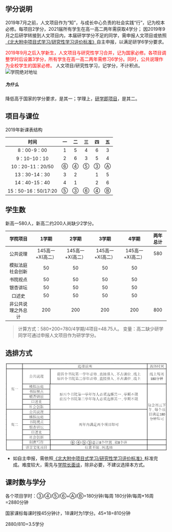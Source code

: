 ## 学分说明

2019年7月之前，人文项目作为“知”，与成长中心负责的社会实践“行”，记为校本必修。每项目2学分，2021届所有学生在高一高二两年需获取4学分；
因2019年9月之后研学转接到人文项目内，本届研学学分不足的同学，需申报人文项目或依照[《北大附中项目式学习/研究性学习评价标准》](README2.md)自主申报，以满足研学6学分要求。

 <span style="color:red">2019年9月之后入学新生，人文项目与研究性学习合并，记为国家必修。各项目调整学时后设置3学分，所有学生在高一高二两年需修习6学分。同时，公共说理作为全校学生的国家必修。 </span>
 人文项目/研究性学习，记学分，不计积点。
![学院绝对地址](https://pkuschool.github.io/images/zhixing.png)

##### 为什么

降低高于国家的学分要求，是其一；学理上，[研学即项目](https://pkuschool.github.io/2019/05/29/yanjiuxingxuexi/)，是其二。

## 项目与课位

2019年新课表结构

|时间|一|二| 三 |四| 五 |
| :------: |:------: | :---: |:---: | :---: | :---: |
|8：00-9：00|1|5|4|6|3|
|9：10-10：10|2|6|3|5|4|
|10：20-11：20/50|⑥|④|⑤|③|Ⓐ|
|13：30-14：30|3|2||1|5|
|14：40-15：40|4|1||2|6|
|15：50-16：50/17:20|⑤|③|⑥|④|Ⓑ|

## 学生数

新高一580人，新高二约200人尚缺少2学分。

|学院项目|1学期|2学期| 3学期 |4学期 |两年总计 |
|:------:|:------:|:---:|:---:|:---:|:---:|
| 公共说理 | 145高一+X(高二）|145高一+X(高二） |145高一+X(高二）  |145高一+X(高二）|580|
| 模拟法庭<br>社会创新| 50 | 50   |50   |50  |
| 书院视点 | 50 | 50   |50   |50  |
| 银杏讲坛 |  50 | 50   |50   |50  |
| 口述史 |  50 | 50   |50   |50  |
| 非公共说理之外总计 | 200 |200|200 |200 |800|

> 计算方式：580+200=780/4学期/4项目=48.75人。
> 变量：高二缺少研学同学可通过申报人文项目作为研学学分。

## 选排方式

<img src="/images/xuanpai.png" alt="house" align=center />

* 如自主申报，需依照[《北大附中项目式学习/研究性学习评价标准》](README2.md)标准完成。难度较大，需先与[学院长面谈](mailto:sunyulei@i.pkuschool.edu.cn)，除非必要，不建议选择本方式。


## 课时数与学分

各个项目学时：③/④/⑤/⑥+Ⓐ/Ⓑ=180分钟/每周  180分钟/每周*16周=2880分钟

国家课标每课时按45分钟计，18课时为1学分。45×18=810分钟

2880/810=3.5学分


<!--
## 岗位设置
|岗位名称|人数|
| :------: |:------: |
|公共说理项目主管|1|
|模拟法庭项目/社会创新项目主管 |1|
|书院视点项目主管|1|
|口述史项目主管 |1|
|银杏讲坛项目主管|1|
|语言文化项目主管|1|
|创意写作|1|
|总计|7|
-->

